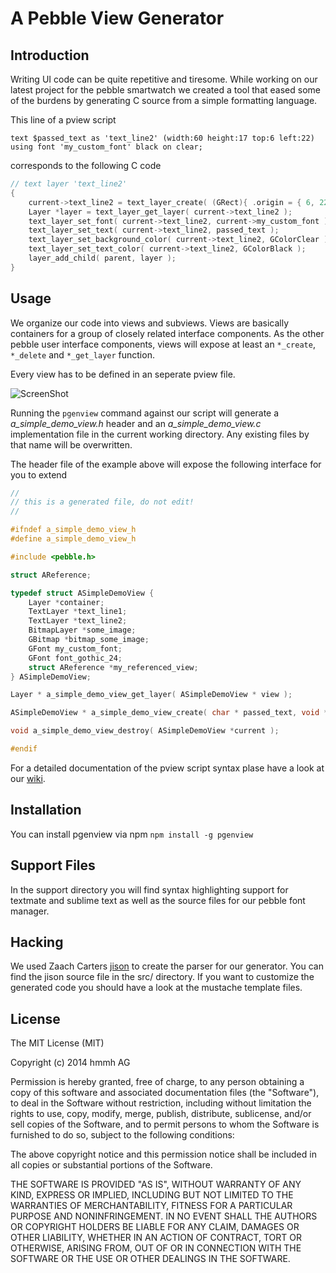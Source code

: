 A Pebble View Generator
=======================

## Introduction
Writing UI code can be quite repetitive and tiresome. While working on our latest project for the pebble smartwatch we created a tool that eased some of the burdens by generating C source from a simple formatting language. 

This line of a pview script

````
text $passed_text as 'text_line2' (width:60 height:17 top:6 left:22) using font 'my_custom_font' black on clear;
````

corresponds to the following C code
 
````C
// text layer 'text_line2'
{
    current->text_line2 = text_layer_create( (GRect){ .origin = { 6, 22 }, .size = { 60, 17 } } );
    Layer *layer = text_layer_get_layer( current->text_line2 );
    text_layer_set_font( current->text_line2, current->my_custom_font );
    text_layer_set_text( current->text_line2, passed_text );
    text_layer_set_background_color( current->text_line2, GColorClear );
    text_layer_set_text_color( current->text_line2, GColorBlack );
    layer_add_child( parent, layer );
}
````

## Usage

We organize our code into views and subviews. Views are basically containers for a group of closely related interface components. As the other pebble user interface components, views will expose at least an ````*_create````, ````*_delete```` and ````*_get_layer```` function.

Every view has to be defined in an seperate pview file.

![ScreenShot](https://raw.githubusercontent.com/hmmh/pebble-view-generator/master/support/SyntaxHighlighting/pscript_syntax_demo.jpg)

Running the ````pgenview```` command against our script will generate a _a_simple_demo_view.h_ header and an _a_simple_demo_view.c_ implementation file in the current working directory. Any existing files by that name will be overwritten.

The header file of the example above will expose the following interface for you to extend 

````C
//
// this is a generated file, do not edit!
//

#ifndef a_simple_demo_view_h
#define a_simple_demo_view_h

#include <pebble.h>

struct AReference;

typedef struct ASimpleDemoView {
	Layer *container;
	TextLayer *text_line1;
	TextLayer *text_line2;
	BitmapLayer *some_image;
	GBitmap *bitmap_some_image;
	GFont my_custom_font;
	GFont font_gothic_24;
	struct AReference *my_referenced_view;
} ASimpleDemoView;

Layer * a_simple_demo_view_get_layer( ASimpleDemoView * view );

ASimpleDemoView * a_simple_demo_view_create( char * passed_text, void * some_data );

void a_simple_demo_view_destroy( ASimpleDemoView *current );

#endif

````

For a detailed documentation of the pview script syntax plase have a look at our [wiki](https://github.com/hmmh/pebble-view-generator/wiki/).

## Installation

You can install pgenview via npm ````npm install -g pgenview````

## Support Files

In the support directory you will find syntax highlighting support for textmate and sublime text as well as the source files for our pebble font manager.


## Hacking

We used Zaach Carters [jison](http://zaach.github.io/jison/) to create the parser for our generator. You can find the jison source file in the src/ directory.
If you want to customize the generated code you should have a look at the mustache template files.

## License
The MIT License (MIT)

Copyright (c) 2014 hmmh AG

Permission is hereby granted, free of charge, to any person obtaining a copy
of this software and associated documentation files (the "Software"), to deal
in the Software without restriction, including without limitation the rights
to use, copy, modify, merge, publish, distribute, sublicense, and/or sell
copies of the Software, and to permit persons to whom the Software is
furnished to do so, subject to the following conditions:

The above copyright notice and this permission notice shall be included in all
copies or substantial portions of the Software.

THE SOFTWARE IS PROVIDED "AS IS", WITHOUT WARRANTY OF ANY KIND, EXPRESS OR
IMPLIED, INCLUDING BUT NOT LIMITED TO THE WARRANTIES OF MERCHANTABILITY,
FITNESS FOR A PARTICULAR PURPOSE AND NONINFRINGEMENT. IN NO EVENT SHALL THE
AUTHORS OR COPYRIGHT HOLDERS BE LIABLE FOR ANY CLAIM, DAMAGES OR OTHER
LIABILITY, WHETHER IN AN ACTION OF CONTRACT, TORT OR OTHERWISE, ARISING FROM,
OUT OF OR IN CONNECTION WITH THE SOFTWARE OR THE USE OR OTHER DEALINGS IN THE
SOFTWARE.